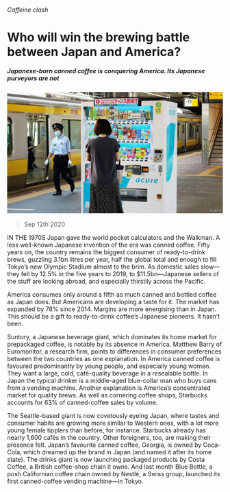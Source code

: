 ###### Caffeine clash

# Who will win the brewing battle between Japan and America? 

##### Japanese-born canned coffee is conquering America. Its Japanese purveyors are not 

![image](images/20200912_WBP502.jpg) 

> Sep 12th 2020 

IN THE 1970S Japan gave the world pocket calculators and the Walkman. A less well-known Japanese invention of the era was canned coffee. Fifty years on, the country remains the biggest consumer of ready-to-drink brews, guzzling 3.1bn litres per year, half the global total and enough to fill Tokyo’s new Olympic Stadium almost to the brim. As domestic sales slow—they fell by 12.5% in the five years to 2019, to $11.5bn—Japanese sellers of the stuff are looking abroad, and especially thirstily across the Pacific.

America consumes only around a fifth as much canned and bottled coffee as Japan does. But Americans are developing a taste for it. The market has expanded by 78% since 2014. Margins are more energising than in Japan. This should be a gift to ready-to-drink coffee’s Japanese pioneers. It hasn’t been.


Suntory, a Japanese beverage giant, which dominates its home market for prepackaged coffee, is notable by its absence in America. Matthew Barry of Euromonitor, a research firm, points to differences in consumer preferences between the two countries as one explanation. In America canned coffee is favoured predominantly by young people, and especially young women. They want a large, cold, café-quality beverage in a resealable bottle. In Japan the typical drinker is a middle-aged blue-collar man who buys cans from a vending machine. Another explanation is America’s concentrated market for quality brews. As well as cornering coffee shops, Starbucks accounts for 63% of canned-coffee sales by volume.

 The Seattle-based giant is now covetously eyeing Japan, where tastes and consumer habits are growing more similar to Western ones, with a lot more young female tipplers than before, for instance. Starbucks already has nearly 1,600 cafés in the country. Other foreigners, too, are making their presence felt. Japan’s favourite canned coffee, Georgia, is owned by Coca-Cola, which dreamed up the brand in Japan (and named it after its home state). The drinks giant is now launching packaged products by Costa Coffee, a British coffee-shop chain it owns. And last month Blue Bottle, a posh Californian coffee chain owned by Nestlé, a Swiss group, launched its first canned-coffee vending machine—in Tokyo.

